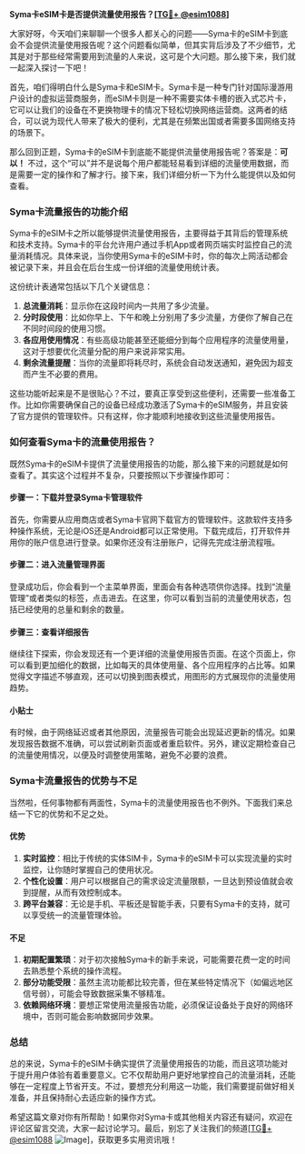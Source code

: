 **Syma卡eSIM卡是否提供流量使用报告？[[TG💪+ @esim1088](https://t.me/s/esim1088)]**

大家好呀，今天咱们来聊聊一个很多人都关心的问题——Syma卡的eSIM卡到底会不会提供流量使用报告呢？这个问题看似简单，但其实背后涉及了不少细节，尤其是对于那些经常需要用到流量的人来说，这可是个大问题。那么接下来，我们就一起深入探讨一下吧！

首先，咱们得明白什么是Syma卡和eSIM卡。Syma卡是一种专门针对国际漫游用户设计的虚拟运营商服务，而eSIM卡则是一种不需要实体卡槽的嵌入式芯片卡，它可以让我们的设备在不更换物理卡的情况下轻松切换网络运营商。这两者的结合，可以说为现代人带来了极大的便利，尤其是在频繁出国或者需要多国网络支持的场景下。

那么回到正题，Syma卡的eSIM卡到底能不能提供流量使用报告呢？答案是：**可以！** 不过，这个“可以”并不是说每个用户都能轻易看到详细的流量使用数据，而是需要一定的操作和了解才行。接下来，我们详细分析一下为什么能提供以及如何查看。

### Syma卡流量报告的功能介绍

Syma卡的eSIM卡之所以能够提供流量使用报告，主要得益于其背后的管理系统和技术支持。Syma卡的平台允许用户通过手机App或者网页端实时监控自己的流量消耗情况。具体来说，当你使用Syma卡的eSIM卡时，你的每次上网活动都会被记录下来，并且会在后台生成一份详细的流量使用统计表。

这份统计表通常包括以下几个关键信息：
1. **总流量消耗**：显示你在这段时间内一共用了多少流量。
2. **分时段使用**：比如你早上、下午和晚上分别用了多少流量，方便你了解自己在不同时间段的使用习惯。
3. **各应用使用情况**：有些高级功能甚至还能细分到每个应用程序的流量使用量，这对于想要优化流量分配的用户来说非常实用。
4. **剩余流量提醒**：当你的流量即将耗尽时，系统会自动发送通知，避免因为超支而产生不必要的费用。

这些功能听起来是不是很贴心？不过，要真正享受到这些便利，还需要一些准备工作。比如你需要确保自己的设备已经成功激活了Syma卡的eSIM服务，并且安装了官方提供的管理软件。只有这样，你才能顺利地接收到这些流量使用报告。

### 如何查看Syma卡的流量使用报告？

既然Syma卡的eSIM卡提供了流量使用报告的功能，那么接下来的问题就是如何查看了。其实这个过程并不复杂，只要按照以下步骤操作即可：

#### 步骤一：下载并登录Syma卡管理软件
首先，你需要从应用商店或者Syma卡官网下载官方的管理软件。这款软件支持多种操作系统，无论是iOS还是Android都可以正常使用。下载完成后，打开软件并用你的账户信息进行登录。如果你还没有注册账户，记得先完成注册流程哦。

#### 步骤二：进入流量管理界面
登录成功后，你会看到一个主菜单界面，里面会有各种选项供你选择。找到“流量管理”或者类似的标签，点击进去。在这里，你可以看到当前的流量使用状态，包括已经使用的总量和剩余的数量。

#### 步骤三：查看详细报告
继续往下探索，你会发现还有一个更详细的流量使用报告页面。在这个页面上，你可以看到更加细化的数据，比如每天的具体使用量、各个应用程序的占比等。如果觉得文字描述不够直观，还可以切换到图表模式，用图形的方式展现你的流量使用趋势。

#### 小贴士
有时候，由于网络延迟或者其他原因，流量报告可能会出现延迟更新的情况。如果发现报告数据不准确，可以尝试刷新页面或者重启软件。另外，建议定期检查自己的流量使用情况，以便及时调整使用策略，避免不必要的浪费。

### Syma卡流量报告的优势与不足

当然啦，任何事物都有两面性，Syma卡的流量使用报告也不例外。下面我们来总结一下它的优势和不足之处。

#### 优势
1. **实时监控**：相比于传统的实体SIM卡，Syma卡的eSIM卡可以实现流量的实时监控，让你随时掌握自己的使用状况。
2. **个性化设置**：用户可以根据自己的需求设定流量限额，一旦达到预设值就会收到提醒，从而有效控制成本。
3. **跨平台兼容**：无论是手机、平板还是智能手表，只要有Syma卡的支持，就可以享受统一的流量管理体验。

#### 不足
1. **初期配置繁琐**：对于初次接触Syma卡的新手来说，可能需要花费一定的时间去熟悉整个系统的操作流程。
2. **部分功能受限**：虽然主流功能都比较完善，但在某些特定情况下（如偏远地区信号弱），可能会导致数据采集不够精准。
3. **依赖网络环境**：要想正常使用流量报告功能，必须保证设备处于良好的网络环境中，否则可能会影响数据同步效果。

### 总结

总的来说，Syma卡的eSIM卡确实提供了流量使用报告的功能，而且这项功能对于提升用户体验有着重要意义。它不仅帮助用户更好地掌控自己的流量消耗，还能够在一定程度上节省开支。不过，要想充分利用这一功能，我们需要提前做好相关准备，并且保持耐心去适应新的操作方式。

希望这篇文章对你有所帮助！如果你对Syma卡或其他相关内容还有疑问，欢迎在评论区留言交流，大家一起讨论学习。最后，别忘了关注我们的频道[[TG💪+ @esim1088](https://t.me/s/esim1088) ![Image](https://i.postimg.cc/4NQfJmqS/Snipaste-2025-05-13-00-14-12.png)]，获取更多实用资讯哦！